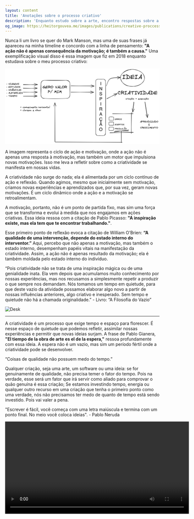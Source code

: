 ```yaml
---
layout: content
title: 'Anotações sobre o processo criativo'
description: 'Enquanto estudo sobre a arte, encontro respostas sobre a vida.'
og_image: https://heitorgouvea.me/images/publications/creative-proccess-pt.png
---
```


Nunca li um livro se quer do Mark Manson, mas uma de suas frases já apareceu na minha timeline e concordo com  a linha de pensamento: **"A ação não é apenas consequência da motivação; é também a causa."** Uma exemplificação visual disso é essa imagem que fiz em 2018 enquanto estudava sobre o meu processo criativo:

![Proccess](/images/publications/creative/creative-process-pt.png)

A imagem representa o ciclo de ação e motivação, onde a ação não é apenas uma resposta à motivação, mas também um motor que impulsiona novas motivações. Isso me leva a refletir sobre como a criatividade se manifesta em nossas vidas.

A criatividade não surge do nada; ela é alimentada por um ciclo contínuo de ação e reflexão. Quando agimos, mesmo que inicialmente sem motivação, criamos novas experiências e aprendizados que, por sua vez, geram novas motivações. É um ciclo dinâmico onde a ação e a motivação se retroalimentam.

A motivação, portanto, não é um ponto de partida fixo, mas sim uma força que se transforma e evolui à medida que nos engajamos em ações criativas. Essa ideia ressoa com a citação de Pablo Picasso: **"A inspiração existe, mas ela tem que te encontrar trabalhando."**. 

Esse primeiro ponto de reflexão evoca a citação de William O'Brien: **“A qualidade de uma intervenção, depende do estado interno do interventor.”** Aqui, percebo que não apenas a motivação, mas também o estado interno, desempenham papéis vitais na manifestação da criatividade. Assim, a ação não é apenas resultado da motivação; ela é também moldada pelo estado interno do indivíduo.

“Pois criatividade não se trata de uma inspiração mágica ou de uma genialidade inata. Ela vem depois que acumulamos muito conhecimento por nossas experiências, mas nos recusamos a simplesmente repetir a produzir o que sempre nos demandam. Nós tomamos um tempo em quietude, para que deste vazio da atividade possamos elaborar algo novo a partir de nossas influências anteriores, algo criativo e inesperado. Sem tempo e quietude não há a chamada originalidade.” - Livro: “A Filosofia do Vazio”

![Desk](/images/publications/creative/desk.png)

---

A criatividade é um processo que exige tempo e espaço para florescer. É nesse espaço de quietude que podemos refletir, assimilar nossas experiências e permitir que novas ideias surjam. A frase de Pablo Gianera, **"El tiempo de la obra de arte es el de la espera,"** ressoa profundamente com essa ideia. A espera não é um vazio, mas sim um período fértil onde a criatividade pode se desenvolver.

“Coisas de qualidade não possuem medo do tempo.”

Qualquer criação, seja uma arte, um software ou uma ideia: se for genuinamente de qualidade, não precisa temer o fator do tempo. Pois na verdade, esse será um fator que irá servir como aliado para comprovar o quão genuína é essa criação; Se estamos investindo tempo, energia ou qualquer outro recurso em uma criação que tenha o primeiro ponto como uma verdade, nós não precisamos ter medo de quanto de tempo está sendo investido. Pois vai valer a pena. 

"Escrever é fácil, você começa com uma letra maiúscula e termina com um ponto final. No meio você coloca ideias". - Pablo Neruda

<video width="600" controls>
  <source src="/images/publications/creative/people.mp4" type="video/mp4">
</video>